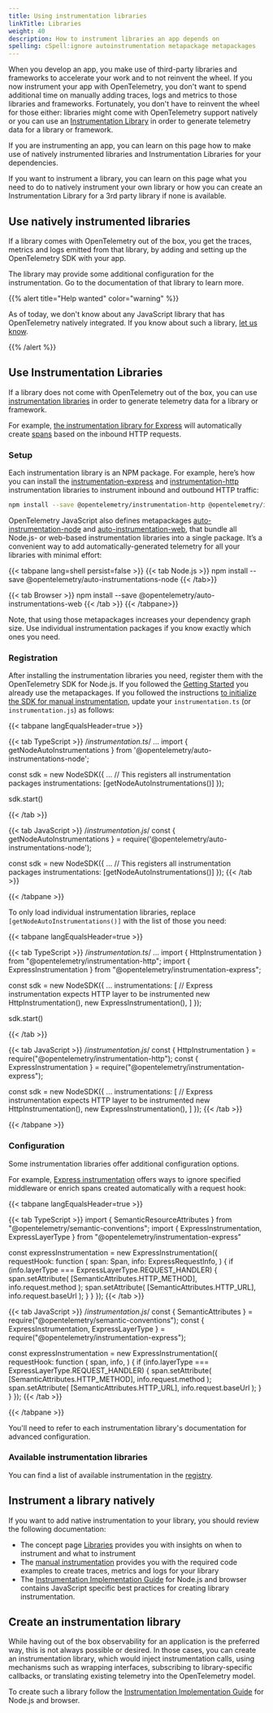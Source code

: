 ```yaml
---
title: Using instrumentation libraries
linkTitle: Libraries
weight: 40
description: How to instrument libraries an app depends on
spelling: cSpell:ignore autoinstrumentation metapackage metapackages
---
```


When you develop an app, you make use of third-party libraries and frameworks to
accelerate your work and to not reinvent the wheel. If you now instrument your
app with OpenTelemetry, you don't want to spend additional time on manually
adding traces, logs and metrics to those libraries and frameworks. Fortunately,
you don't have to reinvent the wheel for those either: libraries might come with
OpenTelemetry support natively or you can use an
[Instrumentation Library](/docs/concepts/instrumentation/libraries/) in order to
generate telemetry data for a library or framework.

If you are instrumenting an app, you can learn on this page how to make use of
natively instrumented libraries and Instrumentation Libraries for your
dependencies.

If you want to instrument a library, you can learn on this page what you need to
do to natively instrument your own library or how you can create an
Instrumentation Library for a 3rd party library if none is available.

## Use natively instrumented libraries

If a library comes with OpenTelemetry out of the box, you get the traces,
metrics and logs emitted from that library, by adding and setting up the
OpenTelemetry SDK with your app.

The library may provide some additional configuration for the instrumentation.
Go to the documentation of that library to learn more.

{{% alert title="Help wanted" color="warning" %}}

As of today, we don't know about any JavaScript library that has OpenTelemetry
natively integrated. If you know about such a library,
[let us know](https://github.com/open-telemetry/opentelemetry.io/issues/new).

{{% /alert %}}

## Use Instrumentation Libraries

If a library does not come with OpenTelemetry out of the box, you can use
[instrumentation libraries](/docs/specs/otel/glossary/#instrumentation-library)
in order to generate telemetry data for a library or framework.

For example,
[the instrumentation library for Express](https://www.npmjs.com/package/@opentelemetry/instrumentation-express)
will automatically create [spans](/docs/concepts/signals/traces/#spans) based on
the inbound HTTP requests.

### Setup

Each instrumentation library is an NPM package. For example, here’s how you can
install the
[instrumentation-express](https://www.npmjs.com/package/@opentelemetry/instrumentation-express)
and
[instrumentation-http](https://www.npmjs.com/package/@opentelemetry/instrumentation-http)
instrumentation libraries to instrument inbound and outbound HTTP traffic:

```sh
npm install --save @opentelemetry/instrumentation-http @opentelemetry/instrumentation-express
```

OpenTelemetry JavaScript also defines metapackages
[auto-instrumentation-node](https://www.npmjs.com/package/@opentelemetry/auto-instrumentations-node)
and
[auto-instrumentation-web](https://www.npmjs.com/package/@opentelemetry/auto-instrumentations-web),
that bundle all Node.js- or web-based instrumentation libraries into a single
package. It’s a convenient way to add automatically-generated telemetry for all
your libraries with minimal effort:

<!-- prettier-ignore-start -->
{{< tabpane lang=shell persist=false >}}
{{< tab Node.js >}}
npm install --save @opentelemetry/auto-instrumentations-node
{{< /tab>}}

{{< tab Browser >}}
npm install --save @opentelemetry/auto-instrumentations-web
{{< /tab >}}
{{< /tabpane>}}
<!-- prettier-ignore-end -->

Note, that using those metapackages increases your dependency graph size. Use
individual instrumentation packages if you know exactly which ones you need.

### Registration

After installing the instrumentation libraries you need, register them with the
OpenTelemetry SDK for Node.js. If you followed the
[Getting Started](/docs/instrumentation/js/getting-started/nodejs/) you already
use the metapackages. If you followed the instructions
[to initialize the SDK for manual instrumentation](/docs/instrumentation/js/manual/#initialize-tracing),
update your `instrumentation.ts` (or `instrumentation.js`) as follows:

<!-- prettier-ignore-start -->
{{< tabpane langEqualsHeader=true >}}

{{< tab TypeScript >}}
/*instrumentation.ts*/
...
import { getNodeAutoInstrumentations } from '@opentelemetry/auto-instrumentations-node';

const sdk = new NodeSDK({
  ...
  // This registers all instrumentation packages
  instrumentations: [getNodeAutoInstrumentations()]
});

sdk.start()

{{< /tab >}}

{{< tab JavaScript >}}
/*instrumentation.js*/
const { getNodeAutoInstrumentations } = require('@opentelemetry/auto-instrumentations-node');

const sdk = new NodeSDK({
  ...
  // This registers all instrumentation packages
  instrumentations: [getNodeAutoInstrumentations()]
});
{{< /tab >}}

{{< /tabpane >}}
<!-- prettier-ignore-end -->

To only load individual instrumentation libraries, replace
`[getNodeAutoInstrumentations()]` with the list of those you need:

<!-- markdownlint-disable -->
<!-- prettier-ignore-start -->
{{< tabpane langEqualsHeader=true >}}

{{< tab TypeScript >}}
/*instrumentation.ts*/
...
import { HttpInstrumentation } from "@opentelemetry/instrumentation-http";
import { ExpressInstrumentation } from "@opentelemetry/instrumentation-express";

const sdk = new NodeSDK({
  ...
  instrumentations: [
    // Express instrumentation expects HTTP layer to be instrumented
    new HttpInstrumentation(),
    new ExpressInstrumentation(),
  ]
});

sdk.start()

{{< /tab >}}

{{< tab JavaScript >}}
/*instrumentation.js*/
const { HttpInstrumentation } = require("@opentelemetry/instrumentation-http");
const { ExpressInstrumentation } = require("@opentelemetry/instrumentation-express");

const sdk = new NodeSDK({
  ...
  instrumentations: [
    // Express instrumentation expects HTTP layer to be instrumented
    new HttpInstrumentation(),
    new ExpressInstrumentation(),
  ]
});
{{< /tab >}}

{{< /tabpane >}}
<!-- prettier-ignore-end -->
<!-- markdownlint-restore -->

### Configuration

Some instrumentation libraries offer additional configuration options.

For example,
[Express instrumentation](https://github.com/open-telemetry/opentelemetry-js-contrib/tree/main/plugins/node/opentelemetry-instrumentation-express#express-instrumentation-options)
offers ways to ignore specified middleware or enrich spans created automatically
with a request hook:

<!-- prettier-ignore-start -->
{{< tabpane langEqualsHeader=true >}}

{{< tab TypeScript >}}
import { SemanticResourceAttributes } from "@opentelemetry/semantic-conventions";
import { ExpressInstrumentation, ExpressLayerType } from "@opentelemetry/instrumentation-express"

const expressInstrumentation = new ExpressInstrumentation({
  requestHook: function (
    span: Span,
    info: ExpressRequestInfo,
  ) {
    if (info.layerType === ExpressLayerType.REQUEST_HANDLER) {
      span.setAttribute(
        [SemanticAttributes.HTTP_METHOD],
        info.request.method
      );
      span.setAttribute(
        [SemanticAttributes.HTTP_URL],
        info.request.baseUrl
      );
    }
  }
});
{{< /tab >}}

{{< tab JavaScript >}}
/*instrumentation.js*/
const { SemanticAttributes } = require("@opentelemetry/semantic-conventions");
const { ExpressInstrumentation, ExpressLayerType } = require("@opentelemetry/instrumentation-express");

const expressInstrumentation = new ExpressInstrumentation({
  requestHook: function (
    span,
    info,
  ) {
    if (info.layerType === ExpressLayerType.REQUEST_HANDLER) {
      span.setAttribute(
        [SemanticAttributes.HTTP_METHOD],
        info.request.method
      );
      span.setAttribute(
        [SemanticAttributes.HTTP_URL],
        info.request.baseUrl
      );
    }
  }
});
{{< /tab >}}

{{< /tabpane >}}
<!-- prettier-ignore-end -->

You'll need to refer to each instrumentation library's documentation for
advanced configuration.

### Available instrumentation libraries

You can find a list of available instrumentation in the
[registry](/ecosystem/registry/?language=js&component=instrumentation).

## Instrument a library natively

If you want to add native instrumentation to your library, you should review the
following documentation:

- The concept page [Libraries](/docs/concepts/instrumentation/libraries/)
  provides you with insights on when to instrument and what to instrument
- The [manual instrumentation](/docs/instrumentation/js/manual/) provides you
  with the required code examples to create traces, metrics and logs for your
  library
- The
  [Instrumentation Implementation Guide](https://github.com/open-telemetry/opentelemetry-js-contrib/blob/main/GUIDELINES.md)
  for Node.js and browser contains JavaScript specific best practices for
  creating library instrumentation.

## Create an instrumentation library

While having out of the box observability for an application is the preferred
way, this is not always possible or desired. In those cases, you can create an
instrumentation library, which would inject instrumentation calls, using
mechanisms such as wrapping interfaces, subscribing to library-specific
callbacks, or translating existing telemetry into the OpenTelemetry model.

To create such a library follow the
[Instrumentation Implementation Guide](https://github.com/open-telemetry/opentelemetry-js-contrib/blob/main/GUIDELINES.md)
for Node.js and browser.
